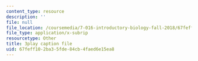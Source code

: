 ```yaml
---
content_type: resource
description: ''
file: null
file_location: /coursemedia/7-016-introductory-biology-fall-2018/67feff102ba35fde84cb4faed6e15ea8_7afYLl70cO0.vtt
file_type: application/x-subrip
resourcetype: Other
title: 3play caption file
uid: 67feff10-2ba3-5fde-84cb-4faed6e15ea8
---
```

